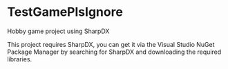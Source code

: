 # TestGamePlsIgnore
Hobby game project using SharpDX

This project requires SharpDX, you can get it via the Visual Studio NuGet Package Manager by searching for SharpDX 
and downloading the required libraries.
